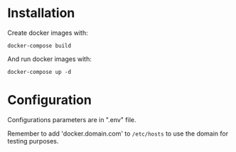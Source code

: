 # Installation

Create docker images with:

    docker-compose build
    
And run docker images with:

    docker-compose up -d
   
# Configuration
   
Configurations parameters are in ".env" file. 

Remember to add 'docker.domain.com' to `/etc/hosts` to use the domain for testing purposes.
